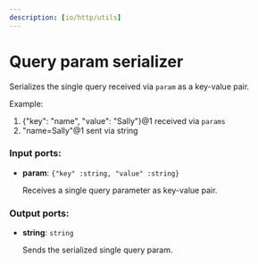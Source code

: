 ```yaml
---
description: [io/http/utils]
---
```


# Query param serializer

Serializes the single query received via `param` as a key-value pair.

Example:
1. {"key": "name", "value": "Sally"}@1 received via `params`
2. "name=Sally"@1 sent via string

### Input ports:

* __param__: `{"key" :string, "value" :string}`

    Receives a single query parameter as key-value pair.

### Output ports:

* __string__: `string`

    Sends the serialized single query param.


